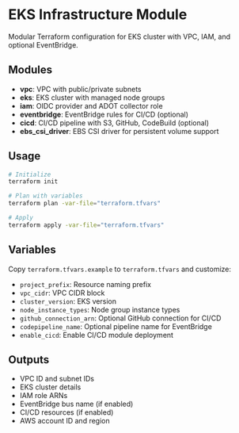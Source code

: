 # EKS Infrastructure Module

Modular Terraform configuration for EKS cluster with VPC, IAM, and optional EventBridge.

## Modules

- **vpc**: VPC with public/private subnets
- **eks**: EKS cluster with managed node groups
- **iam**: OIDC provider and ADOT collector role
- **eventbridge**: EventBridge rules for CI/CD (optional)
- **cicd**: CI/CD pipeline with S3, GitHub, CodeBuild (optional)
- **ebs_csi_driver**: EBS CSI driver for persistent volume support

## Usage

```bash
# Initialize
terraform init

# Plan with variables
terraform plan -var-file="terraform.tfvars"

# Apply
terraform apply -var-file="terraform.tfvars"
```

## Variables

Copy `terraform.tfvars.example` to `terraform.tfvars` and customize:

- `project_prefix`: Resource naming prefix
- `vpc_cidr`: VPC CIDR block
- `cluster_version`: EKS version
- `node_instance_types`: Node group instance types
- `github_connection_arn`: Optional GitHub connection for CI/CD
- `codepipeline_name`: Optional pipeline name for EventBridge
- `enable_cicd`: Enable CI/CD module deployment

## Outputs

- VPC ID and subnet IDs
- EKS cluster details
- IAM role ARNs
- EventBridge bus name (if enabled)
- CI/CD resources (if enabled)
- AWS account ID and region